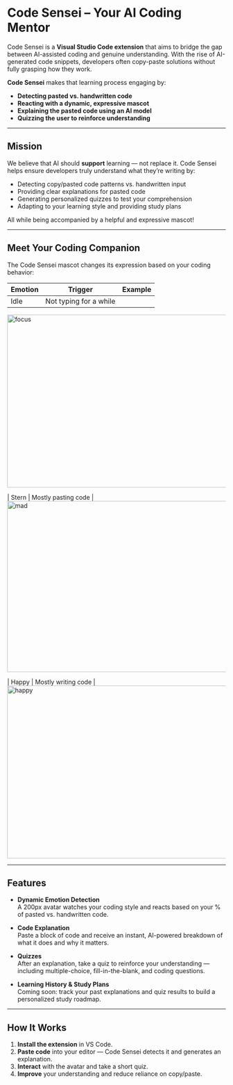 # Code Sensei – Your AI Coding Mentor

Code Sensei is a **Visual Studio Code extension** that aims to bridge the gap between AI-assisted coding and genuine understanding. With the rise of AI-generated code snippets, developers often copy-paste solutions without fully grasping how they work.

**Code Sensei** makes that learning process engaging by:

-  **Detecting pasted vs. handwritten code**
-  **Reacting with a dynamic, expressive mascot**
-  **Explaining the pasted code using an AI model**
-  **Quizzing the user to reinforce understanding**

---

## Mission

We believe that AI should **support** learning — not replace it. Code Sensei helps ensure developers truly understand what they’re writing by:

- Detecting copy/pasted code patterns vs. handwritten input
- Providing clear explanations for pasted code
- Generating personalized quizzes to test your comprehension
- Adapting to your learning style and providing study plans

All while being accompanied by a helpful and expressive mascot!

---

## Meet Your Coding Companion

The Code Sensei mascot changes its expression based on your coding behavior:

| Emotion | Trigger | Example |
|--------|---------|---------|
|  Idle | Not typing for a while | 
<img width="1199" height="398" alt="focus" src="https://github.com/user-attachments/assets/2334f8cd-40f1-4d53-bd76-d62ec9985e8e" />

|  Stern | Mostly pasting code | 
<img width="1198" height="394" alt="mad" src="https://github.com/user-attachments/assets/35e73a84-b018-4a6e-8301-01cf1890119b" />

|  Happy | Mostly writing code | 
<img width="1201" height="398" alt="happy" src="https://github.com/user-attachments/assets/5310a9f4-a3d2-492f-a658-f2a54a8afe20" />


---

## Features

- **Dynamic Emotion Detection**  
  A 200px avatar watches your coding style and reacts based on your % of pasted vs. handwritten code.

- **Code Explanation**  
  Paste a block of code and receive an instant, AI-powered breakdown of what it does and why it matters.

- **Quizzes**  
  After an explanation, take a quiz to reinforce your understanding — including multiple-choice, fill-in-the-blank, and coding questions.

- **Learning History & Study Plans**  
  Coming soon: track your past explanations and quiz results to build a personalized study roadmap.

---

## How It Works

1. **Install the extension** in VS Code.
2. **Paste code** into your editor — Code Sensei detects it and generates an explanation.
3. **Interact** with the avatar and take a short quiz.
4. **Improve** your understanding and reduce reliance on copy/paste.
